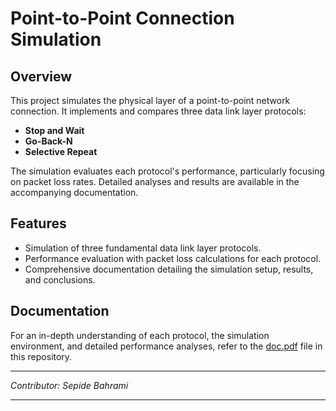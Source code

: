# Point-to-Point Connection Simulation

## Overview

This project simulates the physical layer of a point-to-point network connection. It implements and compares three data link layer protocols:

- **Stop and Wait**
- **Go-Back-N**
- **Selective Repeat**

The simulation evaluates each protocol's performance, particularly focusing on packet loss rates. Detailed analyses and results are available in the accompanying documentation.

## Features

- Simulation of three fundamental data link layer protocols.
- Performance evaluation with packet loss calculations for each protocol.
- Comprehensive documentation detailing the simulation setup, results, and conclusions.

## Documentation

For an in-depth understanding of each protocol, the simulation environment, and detailed performance analyses, refer to the [doc.pdf](doc.pdf) file in this repository.

---

*Contributor: Sepide Bahrami*

---


